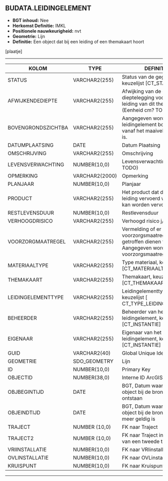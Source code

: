 ﻿## BUDATA.LEIDINGELEMENT


* __BGT inhoud:__ Nee
* __Herkomst Definitie:__ IMKL
* __Positionele nauwkeurigheid:__ nvt
* __Geometrie:__ Lijn
* __Definitie:__ Een object dat bij een leiding of een themakaart hoort

[plaatje]

***

|KOLOM                           	|TYPE          	|DEFINITIE|
|------                          	|----          	|-----    |
|STATUS                          	|VARCHAR2(255) 	|Status van de gegevens, keuzelijst [CT_STATUS]|
|AFWIJKENDEDIEPTE                	|VARCHAR2(255) 	|Afwijking van de gangbare dieptelegging voor een leiding van dit thema. (Eenheid cm? TODO)|
|BOVENGRONDSZICHTBA              	|VARCHAR2(255) 	|Aangegeven wordt of het leidingelement bovengronds vanaf het maaiveld zichtbaar is.|
|DATUMPLAATSING                  	|DATE          	|Datum Plaatsing|
|OMSCHRIJVING                    	|VARCHAR2(255) 	|Omschrijving|
|LEVENSVERWACHTING               	|NUMBER(10,0)  	|Levensverwachting (jaar TODO) |
|OPMERKING                       	|VARCHAR2(2000)	|Opmerking|
|PLANJAAR                        	|NUMBER(10,0)  	|Planjaar|
|PRODUCT                         	|VARCHAR2(255) 	|Het product dat door de leiding vervoerd wordt of kan worden vervoerd|
|RESTLEVENSDUUR                  	|NUMBER(10,0)  	|Restlevensduur|
|VERHOOGDRISICO                  	|VARCHAR2(255) 	|Verhoogd risico j/n|
|VOORZORGMAATREGEL               	|VARCHAR2(255) 	|Vermelding of er voorzorgsmaatregelen getroffen dienen te worden. Aangegeven wordt wat de voorzorgsmaatregel is|
|MATERIAALTYPE                   	|VARCHAR2(255)  |Type materiaal, keuzelijst [CT_MATERIAALTYPE]|
|THEMAKAART                      	|VARCHAR2(255) 	|Themakaart, keuzelijst [CT_THEMAKAART]|
|LEIDINGELEMENTTYPE              	|VARCHAR2(255) 	|Leidingelementtype, keuzelijst [ CT_TYPE_LEIDINGELEMENT]|
|BEHEERDER                       	|VARCHAR2(255) 	|Beheerder van het leidingelement, keuzelijst [CT_INSTANTIE]|
|EIGENAAR                        	|VARCHAR2(255) 	|Eigenaar van het leidingelement, keuzelijst [CT_INSTANTIE]|
|GUID                            	|VARCHAR2(40)  	|Global Unique Identifier|
|GEOMETRIE                       	|SDO_GEOMETRY  	|Lijn|
|ID                              	|NUMBER(10,0)  	|Primary Key|
|OBJECTID                        	|NUMBER(38,0)   |Interne ID ArcGIS|
|OBJBEGINTIJD                    	|DATE          	|BGT, Datum waarop het object bij de bronhouder is ontstaan|
|OBJEINDTIJD                     	|DATE          	|BGT, Datum waarop het object bij de bronhouder niet meer geldig is|
|TRAJECT							|NUMBER (10,0)	|FK naar Traject|
|TRAJECT2							|NUMBER (10,0)	|FK naar Traject in het geval van een tweede traject|
|VRIINSTALLATIE                  	|NUMBER(10,0)  	|FK naar VRIinstallatie|
|OVLINSTALLATIE                  	|NUMBER(10,0)  	|FK naar OVLinstallatie|
|KRUISPUNT                       	|NUMBER(10,0)  	|FK naar Kruispunt|


***